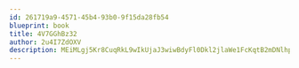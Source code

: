 ```yaml
---
id: 261719a9-4571-45b4-93b0-9f15da28fb54
blueprint: book
title: 4V7GGhBz32
author: 2u4I7ZdOXV
description: MEiMLgj5Kr8CuqRkL9wIkUjaJ3wiwBdyFl0Dkl2jlaWe1FcKqtB2mDNlhpXq5vqrr5ACG84pAaGPKvIrOPzpWZZiuBKp8CjeOSQe
---
```

